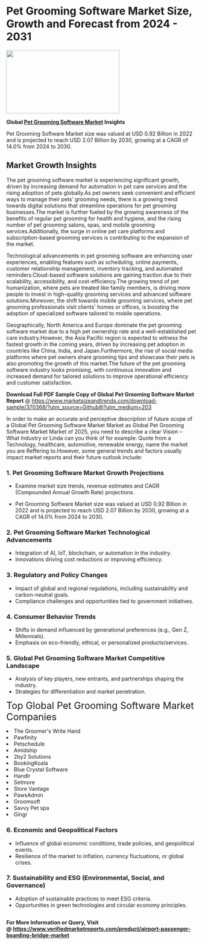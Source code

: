 <H1>Pet Grooming Software Market Size, Growth and Forecast from 2024 - 2031</H1><img class="aligncenter size-medium wp-image-584254" src="https://thirdeyenews.in/wp-content/uploads/2024/09/Global-Market-Research-300x168.jpeg" alt="" width="300" height="168" /><p><strong>Global&nbsp;<a href="https://www.marketsizeandtrends.com/download-sample/370368/?utm_source=Github8j?utm_medium=203">Pet Grooming Software Market</a> Insights</strong></p><p>Pet Grooming Software Market size was valued at USD 0.92 Billion in 2022 and is projected to reach USD 2.07 Billion by 2030, growing at a CAGR of 14.0% from 2024 to 2030.</p><p><h2>Market Growth Insights</h2> <p>The pet grooming software market is experiencing significant growth, driven by increasing demand for automation in pet care services and the rising adoption of pets globally.As pet owners seek convenient and efficient ways to manage their pets’ grooming needs, there is a growing trend towards digital solutions that streamline operations for pet grooming businesses.The market is further fueled by the growing awareness of the benefits of regular pet grooming for health and hygiene, and the rising number of pet grooming salons, spas, and mobile grooming services.Additionally, the surge in online pet care platforms and subscription-based grooming services is contributing to the expansion of the market.</p> <p>Technological advancements in pet grooming software are enhancing user experiences, enabling features such as scheduling, online payments, customer relationship management, inventory tracking, and automated reminders.Cloud-based software solutions are gaining traction due to their scalability, accessibility, and cost-efficiency.The growing trend of pet humanization, where pets are treated like family members, is driving more people to invest in high-quality grooming services and advanced software solutions.Moreover, the shift towards mobile grooming services, where pet grooming professionals visit clients' homes or offices, is boosting the adoption of specialized software tailored to mobile operations.</p> <p>Geographically, North America and Europe dominate the pet grooming software market due to a high pet ownership rate and a well-established pet care industry.However, the Asia Pacific region is expected to witness the fastest growth in the coming years, driven by increasing pet adoption in countries like China, India, and Japan.Furthermore, the rise of social media platforms where pet owners share grooming tips and showcase their pets is also promoting the growth of this market.The future of the pet grooming software industry looks promising, with continuous innovation and increased demand for tailored solutions to improve operational efficiency and customer satisfaction.</p> <p><span class=""><strong>Download Full PDF Sample Copy of Global Pet Grooming Software Market Report</strong> @ <a href="https://www.marketsizeandtrends.com/download-sample/370368/?utm_source=Github8j?utm_medium=203" target="_blank">https://www.marketsizeandtrends.com/download-sample/370368/?utm_source=Github8j?utm_medium=203</a></span></p><p>In order to make an accurate and perceptive description of future scope of a Global&nbsp;Pet Grooming Software Market Market as Global&nbsp;Pet Grooming Software Market Market of 2025, you need to describe a clear Vision &ndash; What Industry or Linda can you think of for example: Quote from a Technology, healthcare, automotive, renewable energy, name the market you are Reffering to.However, some general trends and factors usually impact market reports and their future outlook include:</p><h3>1.&nbsp;<strong>Pet Grooming Software Market Growth Projections</strong></h3><ul><li>Examine market size trends, revenue estimates and CAGR (Compounded Annual Growth Rate) projections.</li><li><p>Pet Grooming Software Market size was valued at USD 0.92 Billion in 2022 and is projected to reach USD 2.07 Billion by 2030, growing at a CAGR of 14.0% from 2024 to 2030.</p></li></ul><h3>2.&nbsp;<strong>Pet Grooming Software Market Technological Advancements</strong></h3><ul><li>Integration of AI, IoT, blockchain, or automation in the industry.</li><li>Innovations driving cost reductions or improving efficiency.</li></ul><h3>3.&nbsp;<strong>Regulatory and Policy Changes</strong></h3><ul><li>Impact of global and regional regulations, including sustainability and carbon-neutral goals.</li><li>Compliance challenges and opportunities tied to government initiatives.</li></ul><h3>4.&nbsp;<strong>Consumer Behavior Trends</strong></h3><ul><li>Shifts in demand influenced by generational preferences (e.g., Gen Z, Millennials).</li><li>Emphasis on eco-friendly, ethical, or personalized products/services.</li></ul><h3>5.&nbsp;<strong>Global Pet Grooming Software Market Competitive Landscape</strong></h3><ul><li>Analysis of key players, new entrants, and partnerships shaping the industry.</li><li>Strategies for differentiation and market penetration.</li></ul><p data-pm-slice="1 1 []"><span style="color: inherit; font-family: inherit; font-size: 25px;">Top Global Pet Grooming Software Market Companies</span></p><div class="" data-test-id=""><p><li>The Groomer's Write Hand</li><li> Pawfinity</li><li> Petschedule</li><li> Amidship</li><li> 2by2 Solutions</li><li> BookingKoala</li><li> Blue Crystal Software</li><li> Handlr</li><li> Setmore</li><li> Store Vantage</li><li> PawsAdmin</li><li> Groomsoft</li><li> Savvy Pet spa</li><li> Gingr</li></p></div><h3>6.&nbsp;<strong>Economic and Geopolitical Factors</strong></h3><ul><li>Influence of global economic conditions, trade policies, and geopolitical events.</li><li>Resilience of the market to inflation, currency fluctuations, or global crises.</li></ul><h3>7.&nbsp;<strong>Sustainability and ESG (Environmental, Social, and Governance)</strong></h3><ul><li>Adoption of sustainable practices to meet ESG criteria.</li><li>Opportunities in green technologies and circular economy principles.</li></ul><h2><strong style="font-size: 14px;">For More Information or Query, Visit @&nbsp;</strong><a style="background-color: #ffffff; font-size: 14px;" href="https://www.marketsizeandtrends.com/report/pet-grooming-software-market/" target="_blank">https://www.verifiedmarketreports.com/product/airport-passenger-boarding-bridge-market</a></h2>